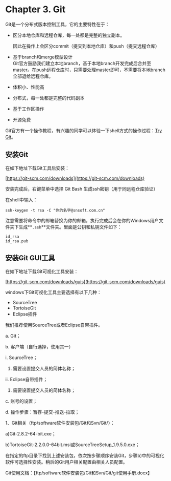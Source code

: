# Chapter 3. Git

Git是一个分布式版本控制工具，它的主要特性在于：

* 区分本地仓库和远程仓库，每一处都是完整的独立副本。

  因此在操作上会区分commit（提交到本地仓库）和push（提交远程仓库）

* 基于branch和merge模型设计  
   Git官方鼓励我们建立本地branch，基于本地branch开发完成后合并至master。在push远程仓库时，只需要处理master即可，不需要将本地branch全部退给远程仓库。

* 体积小、性能高

* 分布式，每一处都是完整的代码副本
* 基于工作区操作
* 开源免费

Git官方有一个操作教程，有兴趣的同学可以体验一下shell方式的操作过程：[Try Git](https://try.github.io/)。

## 安装Git

在如下地址下载Git工具后安装：

[https://git-scm.com/downloads](https://git-scm.com/downloads)

安装完成后，右键菜单中选择 Git Bash 生成ssh密钥（用于同远程仓库验证）

在shell中输入：

```
ssh-keygen -t rsa -C "你的名字@snsoft.com.cn"
```

注意需要将命令中的邮箱替换为你的邮箱，执行完成后会在你的Windows用户文件夹下生成**`.ssh`**文件夹。里面是公钥和私钥文件如下：

```
id_rsa
id_rsa.pub
```









## 安装Git GUI工具

在如下地址下载Git可视化工具安装：

[https://git-scm.com/downloads/guis](https://git-scm.com/downloads/guis)

windows下Git可视化工具主要选择有以下几种：

* SourceTree
* TortoiseGit
* Eclipse插件

我们推荐使用SourceTree或者Eclipse自带插件。

a. Git；

b. 客户端（自行选择，使用其一）

i. SourceTree；

1. 需要设置提交人员的简体名称；

ii. Eclipse自带插件；

1. 需要设置提交人员的简体名称；

c. 账号的设置；

d. 操作步骤：暂存-提交-推送-拉取；

1、Git相关（ftp/software软件安装包/Git和Svn/Git/）：

a\)Git-2.8.2-64-bit.exe；

b\)TortoiseGit-2.2.0.0-64bit.msi或SourceTreeSetup\_1.9.5.0.exe；

在指定的ftp目录下找到上述安装包，依次按步骤顺序安装Git，步骤b\)中的可视化软件可选择性安装。稍后的Git用户相关配置由相关人员配置。

Git使用文档：【ftp/software软件安装包/Git和Svn/Git/git使用手册.docx】

